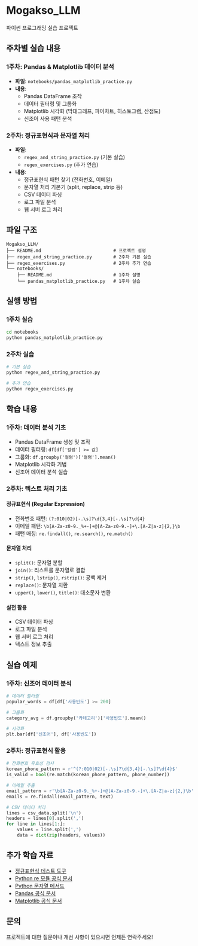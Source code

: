 # Mogakso_LLM

파이썬 프로그래밍 실습 프로젝트

## 주차별 실습 내용

### 1주차: Pandas & Matplotlib 데이터 분석
- **파일**: `notebooks/pandas_matplotlib_practice.py`
- **내용**: 
  - Pandas DataFrame 조작
  - 데이터 필터링 및 그룹화
  - Matplotlib 시각화 (막대그래프, 파이차트, 히스토그램, 산점도)
  - 신조어 사용 패턴 분석

### 2주차: 정규표현식과 문자열 처리
- **파일**: 
  - `regex_and_string_practice.py` (기본 실습)
  - `regex_exercises.py` (추가 연습)
- **내용**:
  - 정규표현식 패턴 찾기 (전화번호, 이메일)
  - 문자열 처리 기본기 (split, replace, strip 등)
  - CSV 데이터 파싱
  - 로그 파일 분석
  - 웹 서버 로그 처리

## 파일 구조

```
Mogakso_LLM/
├── README.md                           # 프로젝트 설명
├── regex_and_string_practice.py        # 2주차 기본 실습
├── regex_exercises.py                  # 2주차 추가 연습
└── notebooks/
    ├── README.md                       # 1주차 설명
    └── pandas_matplotlib_practice.py   # 1주차 실습
```

## 실행 방법

### 1주차 실습
```bash
cd notebooks
python pandas_matplotlib_practice.py
```

### 2주차 실습
```bash
# 기본 실습
python regex_and_string_practice.py

# 추가 연습
python regex_exercises.py
```

## 학습 내용

### 1주차: 데이터 분석 기초
- Pandas DataFrame 생성 및 조작
- 데이터 필터링: `df[df['컬럼'] >= 값]`
- 그룹화: `df.groupby('컬럼')['컬럼'].mean()`
- Matplotlib 시각화 기법
- 신조어 데이터 분석 실습

### 2주차: 텍스트 처리 기초

#### 정규표현식 (Regular Expression)
- 전화번호 패턴: `(?:010|02)[-.\s]?\d{3,4}[-.\s]?\d{4}`
- 이메일 패턴: `\b[A-Za-z0-9._%+-]+@[A-Za-z0-9.-]+\.[A-Z|a-z]{2,}\b`
- 패턴 매칭: `re.findall()`, `re.search()`, `re.match()`

#### 문자열 처리
- `split()`: 문자열 분할
- `join()`: 리스트를 문자열로 결합
- `strip()`, `lstrip()`, `rstrip()`: 공백 제거
- `replace()`: 문자열 치환
- `upper()`, `lower()`, `title()`: 대소문자 변환

#### 실전 활용
- CSV 데이터 파싱
- 로그 파일 분석
- 웹 서버 로그 처리
- 텍스트 정보 추출

## 실습 예제

### 1주차: 신조어 데이터 분석
```python
# 데이터 필터링
popular_words = df[df['사용빈도'] >= 200]

# 그룹화
category_avg = df.groupby('카테고리')['사용빈도'].mean()

# 시각화
plt.bar(df['신조어'], df['사용빈도'])
```

### 2주차: 정규표현식 활용
```python
# 전화번호 유효성 검사
korean_phone_pattern = r'^(?:010|02)[-.\s]?\d{3,4}[-.\s]?\d{4}$'
is_valid = bool(re.match(korean_phone_pattern, phone_number))

# 이메일 추출
email_pattern = r'\b[A-Za-z0-9._%+-]+@[A-Za-z0-9.-]+\.[A-Z|a-z]{2,}\b'
emails = re.findall(email_pattern, text)

# CSV 데이터 처리
lines = csv_data.split('\n')
headers = lines[0].split(',')
for line in lines[1:]:
    values = line.split(',')
    data = dict(zip(headers, values))
```

## 추가 학습 자료

- [정규표현식 테스트 도구](https://regex101.com/)
- [Python re 모듈 공식 문서](https://docs.python.org/3/library/re.html)
- [Python 문자열 메서드](https://docs.python.org/3/library/stdtypes.html#string-methods)
- [Pandas 공식 문서](https://pandas.pydata.org/docs/)
- [Matplotlib 공식 문서](https://matplotlib.org/)

## 문의

프로젝트에 대한 질문이나 개선 사항이 있으시면 언제든 연락주세요! 